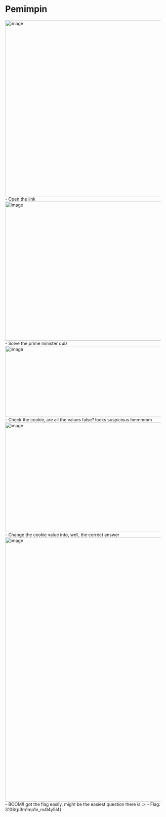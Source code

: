 # Pemimpin

<img width="619" height="570" alt="image" src="https://github.com/user-attachments/assets/a06c2ad7-8080-491f-ad95-2445c6325928" />
- Open the link

<img width="1322" height="450" alt="image" src="https://github.com/user-attachments/assets/ab61570b-4230-42bd-917e-55fad695f2f1" />
- Solve the prime minister quiz

<img width="1047" height="230" alt="image" src="https://github.com/user-attachments/assets/a9def38b-0060-4507-bbe5-6dbc4200e6f5" />
- Check the cookie, are all the values false? looks suspicious hmmmmm

<img width="1059" height="355" alt="image" src="https://github.com/user-attachments/assets/1242bc31-2716-4a7e-ae45-bf365a667af6" />
- Change the cookie value into, well, the correct answer

<img width="1034" height="855" alt="image" src="https://github.com/user-attachments/assets/354734e3-a736-4de5-9586-986d4a02937b" />
- BOOM!! got the flag easily, might be the easiest question there is :>
- Flag: 3108{p3m1mp1n_m4l4y5I4}
